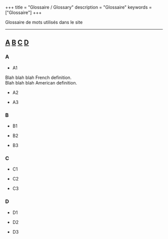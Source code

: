 +++
title = "Glossaire / Glossary"
description = "Glossaire"
keywords = ["Glossaire"]
+++

Glossaire de mots utilis&eacute;s dans le site

---

## [A](#A) [B](#B) [C](#C) [D](#D)


### A <a name="A"></a>

- A1

Blah blah blah French definition.  
Blah blah blah American definition.

- A2

- A3


### B <a name="B"></a>

- B1

- B2

- B3

### C <a name="C"></a>

- C1

- C2

- C3

### D <a name="D"></a>

- D1

- D2

- D3
